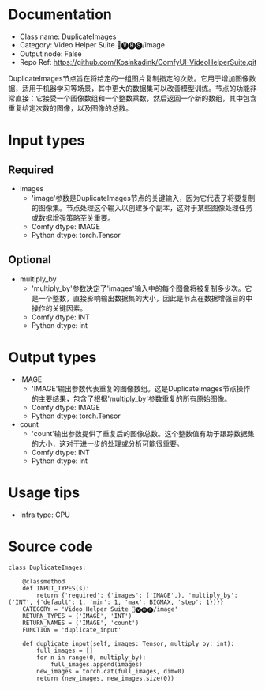 # Documentation
- Class name: DuplicateImages
- Category: Video Helper Suite 🎥🅥🅗🅢/image
- Output node: False
- Repo Ref: https://github.com/Kosinkadink/ComfyUI-VideoHelperSuite.git

DuplicateImages节点旨在将给定的一组图片复制指定的次数。它用于增加图像数据，适用于机器学习等场景，其中更大的数据集可以改善模型训练。节点的功能非常直接：它接受一个图像数组和一个整数乘数，然后返回一个新的数组，其中包含重复给定次数的图像，以及图像的总数。

# Input types
## Required
- images
    - 'image'参数是DuplicateImages节点的关键输入，因为它代表了将要复制的图像集。节点处理这个输入以创建多个副本，这对于某些图像处理任务或数据增强策略至关重要。
    - Comfy dtype: IMAGE
    - Python dtype: torch.Tensor
## Optional
- multiply_by
    - 'multiply_by'参数决定了'images'输入中的每个图像将被复制多少次。它是一个整数，直接影响输出数据集的大小，因此是节点在数据增强目的中操作的关键因素。
    - Comfy dtype: INT
    - Python dtype: int

# Output types
- IMAGE
    - 'IMAGE'输出参数代表重复的图像数组。这是DuplicateImages节点操作的主要结果，包含了根据'multiply_by'参数重复的所有原始图像。
    - Comfy dtype: IMAGE
    - Python dtype: torch.Tensor
- count
    - 'count'输出参数提供了重复后的图像总数。这个整数值有助于跟踪数据集的大小，这对于进一步的处理或分析可能很重要。
    - Comfy dtype: INT
    - Python dtype: int

# Usage tips
- Infra type: CPU

# Source code
```
class DuplicateImages:

    @classmethod
    def INPUT_TYPES(s):
        return {'required': {'images': ('IMAGE',), 'multiply_by': ('INT', {'default': 1, 'min': 1, 'max': BIGMAX, 'step': 1})}}
    CATEGORY = 'Video Helper Suite 🎥🅥🅗🅢/image'
    RETURN_TYPES = ('IMAGE', 'INT')
    RETURN_NAMES = ('IMAGE', 'count')
    FUNCTION = 'duplicate_input'

    def duplicate_input(self, images: Tensor, multiply_by: int):
        full_images = []
        for n in range(0, multiply_by):
            full_images.append(images)
        new_images = torch.cat(full_images, dim=0)
        return (new_images, new_images.size(0))
```